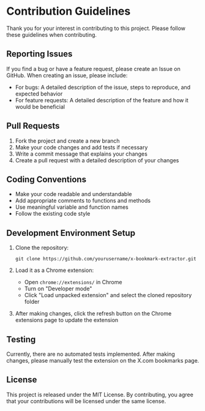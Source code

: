 # Contribution Guidelines

Thank you for your interest in contributing to this project. Please follow these guidelines when contributing.

## Reporting Issues

If you find a bug or have a feature request, please create an Issue on GitHub. When creating an issue, please include:

- For bugs: A detailed description of the issue, steps to reproduce, and expected behavior
- For feature requests: A detailed description of the feature and how it would be beneficial

## Pull Requests

1. Fork the project and create a new branch
2. Make your code changes and add tests if necessary
3. Write a commit message that explains your changes
4. Create a pull request with a detailed description of your changes

## Coding Conventions

- Make your code readable and understandable
- Add appropriate comments to functions and methods
- Use meaningful variable and function names
- Follow the existing code style

## Development Environment Setup

1. Clone the repository:
   ```
   git clone https://github.com/yourusername/x-bookmark-extractor.git
   ```

2. Load it as a Chrome extension:
   - Open `chrome://extensions/` in Chrome
   - Turn on "Developer mode"
   - Click "Load unpacked extension" and select the cloned repository folder

3. After making changes, click the refresh button on the Chrome extensions page to update the extension

## Testing

Currently, there are no automated tests implemented. After making changes, please manually test the extension on the X.com bookmarks page.

## License

This project is released under the MIT License. By contributing, you agree that your contributions will be licensed under the same license.
